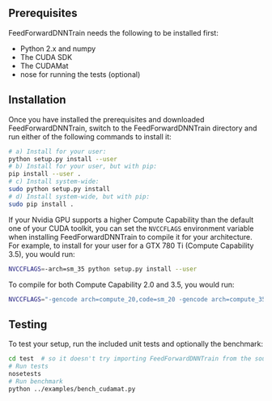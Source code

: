 Prerequisites
-------------

FeedForwardDNNTrain needs the following to be installed first:

* Python 2.x and numpy
* The CUDA SDK
* The CUDAMat
* nose for running the tests (optional)

Installation
------------

Once you have installed the prerequisites and downloaded FeedForwardDNNTrain, switch to the
FeedForwardDNNTrain directory and run either of the following commands to install it:

```bash
# a) Install for your user:
python setup.py install --user
# b) Install for your user, but with pip:
pip install --user .
# c) Install system-wide:
sudo python setup.py install
# d) Install system-wide, but with pip:
sudo pip install .
```

If your Nvidia GPU supports a higher Compute Capability than the default one of
your CUDA toolkit, you can set the `NVCCFLAGS` environment variable when
installing FeedForwardDNNTrain to compile it for your architecture. For example, to install
for your user for a GTX 780 Ti (Compute Capability 3.5), you would run:

```bash
NVCCFLAGS=-arch=sm_35 python setup.py install --user
```

To compile for both Compute Capability 2.0 and 3.5, you would run:

```bash
NVCCFLAGS="-gencode arch=compute_20,code=sm_20 -gencode arch=compute_35,code=sm_35" ...
```

Testing
-------

To test your setup, run the included unit tests and optionally the benchmark:

```bash
cd test  # so it doesn't try importing FeedForwardDNNTrain from the source directory
# Run tests
nosetests
# Run benchmark
python ../examples/bench_cudamat.py
```
